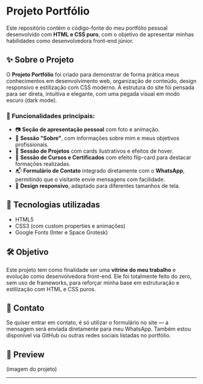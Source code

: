 # Projeto Portfólio

Este repositório contém o código-fonte do meu portfólio pessoal desenvolvido com **HTML e CSS puro**, com o objetivo de apresentar minhas habilidades como desenvolvedora front-end júnior.

## ✨ Sobre o Projeto

O **Projeto Portfólio** foi criado para demonstrar de forma prática meus conhecimentos em desenvolvimento web, organização de conteúdo, design responsivo e estilização com CSS moderno. A estrutura do site foi pensada para ser direta, intuitiva e elegante, com uma pegada visual em modo escuro (dark mode).

### 🔹 Funcionalidades principais:

* 📷 **Seção de apresentação pessoal** com foto e animação.
* 📖 **Sessão "Sobre"**, com informações sobre mim e meus objetivos profissionais.
* 💼 **Sessão de Projetos** com cards ilustrativos e efeitos de hover.
* 🧾 **Sessão de Cursos e Certificados** com efeito flip-card para destacar formações realizadas.
* 📬 **Formulário de Contato** integrado diretamente com o **WhatsApp**, permitindo que o visitante envie mensagens com facilidade.
* 📱 **Design responsivo**, adaptado para diferentes tamanhos de tela.

## 🚀 Tecnologias utilizadas

* HTML5
* CSS3 (com custom properties e animações)
* Google Fonts (Inter e Space Grotesk)

## 🛠️ Objetivo

Este projeto tem como finalidade ser uma **vitrine do meu trabalho** e evolução como desenvolvedora front-end. Ele foi totalmente feito do zero, sem uso de frameworks, para reforçar minha base em estruturação e estilização com HTML e CSS puros.

## 📲 Contato

Se quiser entrar em contato, é só utilizar o formulário no site — a mensagem será enviada diretamente para meu WhatsApp. Também estou disponível via GitHub ou outras redes sociais listadas no portfólio.

## 📸 Preview

(imagem do projeto)

---
